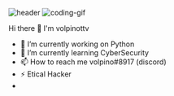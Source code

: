 ![header](https://user-images.githubusercontent.com/108951418/226121783-8cfefcf2-31c5-4bb8-b039-e02fbae72ca5.png)
![coding-gif](https://user-images.githubusercontent.com/108951418/226121793-a6a14860-f599-4253-97d7-1dfa44eb7202.gif)

Hi there 👋 I'm volpinottv

- 🔭 I’m currently working on Python
- 🌱 I’m currently learning CyberSecurity
- 📫 How to reach me volpino#8917 (discord)
- ⚡ Etical Hacker
- 
